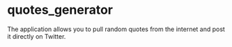 # quotes_generator
The application allows you to pull random quotes from the internet and post it directly on Twitter.
